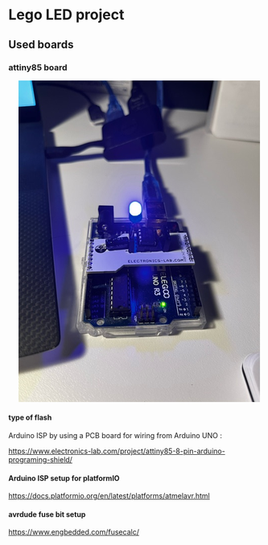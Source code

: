 # Lego LED project

## Used boards 

### attiny85 board

&nbsp;&nbsp;&nbsp;&nbsp;&nbsp;![Alt text](arduino_isp.jpeg)


#### type of flash
Arduino ISP by using a PCB board for wiring from Arduino UNO : 

https://www.electronics-lab.com/project/attiny85-8-pin-arduino-programing-shield/


#### Arduino ISP setup for platformIO
https://docs.platformio.org/en/latest/platforms/atmelavr.html 


#### avrdude fuse bit setup

https://www.engbedded.com/fusecalc/
